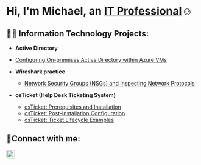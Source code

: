 <h1>Hi, I'm Michael, an <a href="https://linkedin.com/in/michael-lazenby1">IT Professional</a>☺</h1>

<h2>👨‍💻 Information Technology Projects:</h2>

- <b>Active Directory</b>
- [Configuring On-premises Active Directory within Azure VMs](https://github.com/michael-lazenby/configure-ad)

- <b>Wireshark practice</b>
  - [Network Security Groups (NSGs) and Inspecting Network Protocols](https://github.com/michael-lazenby/azure-network-protocols)

- <b>osTicket (Help Desk Ticketing System)</b>
  - [osTicket: Prerequisites and Installation](https://github.com/michael-lazenby/osticket-prereqs)
  - [osTicket: Post-Installation Configuration](https://github.com/michael-lazenby/post-install-config)
  - [osTicket: Ticket Lifecycle Examples](https://github.com/michael-lazenby/ticket-lifecycle)


<h2>🤳Connect with me:</h2>


[<img align="left" alt="Michael | LinkedIn" width="22px" src="https://cdn.jsdelivr.net/npm/simple-icons@v3/icons/linkedin.svg" />][linkedin]



[linkedin]: https://linkedin.com/in/michael-lazenby1
